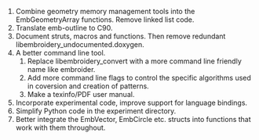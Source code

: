 1. Combine geometry memory management tools into the EmbGeometryArray functions. Remove linked list code.
1. Translate emb-outline to C90.
1. Document struts, macros and functions. Then remove redundant libembroidery_undocumented.doxygen.
1. A better command line tool.
    1. Replace libembroidery_convert with a more command line friendly name like embroider.
    1. Add more command line flags to control the specific algorithms used in coversion
       and creation of patterns.
    1. Make a texinfo/PDF user manual.
1. Incorporate experimental code, improve support for language bindings.
1. Simplify Python code in the experiment directory.
1. Better integrate the EmbVector, EmbCircle etc. structs into functions that work with them throughout.
